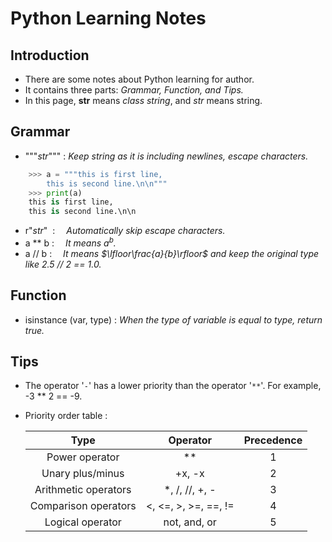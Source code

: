 # Python Learning Notes

## Introduction
- There are some notes about Python learning for author.
- It contains three parts: *Grammar, Function, and Tips.*
- In this page, **str** means *class string*, and *str* means string.

## Grammar
- """*str*""" : *Keep string as it is including newlines, escape characters.*
```py
    >>> a = """this is first line,
        this is second line.\n\n"""
    >>> print(a)
    this is first line,
    this is second line.\n\n
```
- r"*str*"&nbsp; : &emsp;*Automatically skip escape characters.*
- a ** b : &emsp;*It means $a^{b}$.*
- a // b : &emsp;*It means $\lfloor\frac{a}{b}\rfloor$ and keep the original type like 2.5 // 2 == 1.0.*

## Function
- isinstance (var, type) : *When the type of variable is equal to type, return true.*

## Tips
- The operator '`-`' has a lower priority than the operator '`**`'. For example, -3 ** 2 == -9.
- Priority order table :

    |         Type         |       Operator       | Precedence |
    | :------------------: | :------------------: | :--------: |
    |    Power operator    |          **          |     1      |
    |   Unary plus/minus   |        +x, -x        |     2      |
    | Arithmetic operators |    *, /, //, +, -    |     3      |
    | Comparison operators | <, <=, >, >=, ==, != |     4      |
    |   Logical operator   |     not, and, or     |     5      |